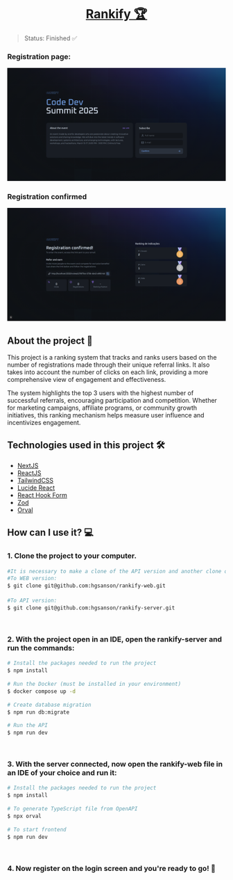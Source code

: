 <p align="center">
  <h1 align="center"><a href="https://food-explorer-vasc-333.netlify.app/">Rankify 🏆</a></h1>
</p>

> Status: Finished ✅

### Registration page:

![Project image](./public/screenshots/registration.png)

### Registration confirmed

![Project image](./public/screenshots/registration-confirmed.png)

## About the project 📝

This project is a ranking system that tracks and ranks users based on the number of registrations made through their unique referral links. It also takes into account the number of clicks on each link, providing a more comprehensive view of engagement and effectiveness.

The system highlights the top 3 users with the highest number of successful referrals, encouraging participation and competition. Whether for marketing campaigns, affiliate programs, or community growth initiatives, this ranking mechanism helps measure user influence and incentivizes engagement.

## Technologies used in this project 🛠️

- [NextJS](https://nextjs.org/)
- [ReactJS](https://legacy.reactjs.org/docs/getting-started.html)
- [TailwindCSS](https://tailwindcss.com/)
- [Lucide React](https://lucide.dev/guide/packages/lucide-react)
- [React Hook Form](https://react-hook-form.com/)
- [Zod](https://zod.dev/)
- [Orval](https://orval.dev/)

## How can I use it? 💻

### 1. Clone the project to your computer.

```bash
#It is necessary to make a clone of the API version and another clone of the WEB version
#To WEB version:
$ git clone git@github.com:hgsanson/rankify-web.git

#To API version:
$ git clone git@github.com:hgsanson/rankify-server.git
```

<br>

### 2. With the project open in an IDE, open the rankify-server and run the commands:

```bash
# Install the packages needed to run the project
$ npm install
```

```bash
# Run the Docker (must be installed in your environment)
$ docker compose up -d
```

```bash
# Create database migration
$ npm run db:migrate
```

```bash
# Run the API
$ npm run dev
```

<br>

### 3. With the server connected, now open the rankify-web file in an IDE of your choice and run it:

```bash
# Install the packages needed to run the project
$ npm install
```

```bash
# To generate TypeScript file from OpenAPI
$ npx orval
```

```bash
# To start frontend
$ npm run dev
```

<br>

### 4. Now register on the login screen and you're ready to go! 🎉

